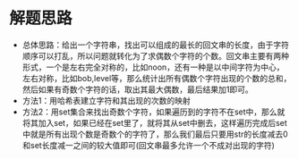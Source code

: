 # 解题思路
- 总体思路：给出一个字符串，找出可以组成的最长的回文串的长度，由于字符顺序可以打乱，所以问题就转化为了求偶数个字符的个数。回文串主要有两种形式，一个是左右完全对称的，比如noon，还有一种是以中间字符为中心，左右对称，比如bob,level等，那么统计出所有偶数个字符出现的个数的总和，然后如果有奇数个字符的话，取出其最大偶数，最后结果加1即可。
- 方法1：用哈希表建立字符和其出现的次数的映射
- 方法2：用set集合来找出奇数个字符，如果遍历到的字符不在set中，那么就将其加入set，如果已经在set里了，就将其从set中删去，这样遍历完成后set中就是所有出现个数是奇数个的字符了，那么我们最后只要用str的长度减去0和set长度减一之间的较大值即可(回文串最多允许一个不成对出现的字符)